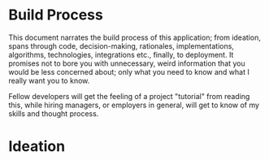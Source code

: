 # Build Process

This document narrates the build process of this application; from ideation, spans through code, decision-making, rationales, implementations, algorithms, technologies, integrations etc., finally, to deployment. It promises not to bore you with unnecessary, weird information that you would be less concerned about; only what you need to know and what I really want you to know.

Fellow developers will get the feeling of a project "tutorial" from reading this, while hiring managers, or employers in general, will get to know of my skills and thought process.

# Ideation
